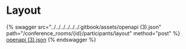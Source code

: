 # Layout

{% swagger src="../../../../../../.gitbook/assets/openapi (3).json" path="/conference_rooms/{id}/participants/layout" method="post" %}
[openapi (3).json](<../../../../../../.gitbook/assets/openapi (3).json>)
{% endswagger %}
